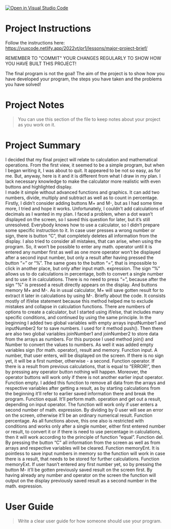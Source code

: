 [![Open in Visual Studio Code](https://classroom.github.com/assets/open-in-vscode-c66648af7eb3fe8bc4f294546bfd86ef473780cde1dea487d3c4ff354943c9ae.svg)](https://classroom.github.com/online_ide?assignment_repo_id=7618055&assignment_repo_type=AssignmentRepo)
# Project Instructions
Follow the instructions here: https://vuxcode.netlify.app/2022vt/pr1/lessons/major-project-brief/

REMEMBER TO "COMMIT" YOUR CHANGES REGULARLY TO SHOW HOW YOU HAVE BUILT THIS PROJECT! 

The final program is not the goal! The aim of the project is to show how you have developed your program, the steps you have taken and the problems you have solved!

# Project Notes

> You can use this section of the file to keep notes about your project as you work on it.

# Project Summary

I decided that my final project will relate to calculation and mathematical operations. From the first view, it seemed to be a simple program, but when I began writing it, I was about to quit. It appeared to be not so easy, as for me. But, anyway, here is it and it is different from what I draw in my plan. I lack necessary knowledge to make the calculator more realistic with even buttons and highlighted display.  
I made it simple without advanced functions and graphics. It can add two numbers, divide, multiply and subtract as well as to count in percentage. Firstly, I didn’t consider adding buttons M+ and M-, but as I had some time more, I tried and hope it works. Unfortunately, I couldn’t add calculations of decimals as I wanted in my plan. I faced a problem, when a dot wasn’t displayed on the screen, so I saved this question for later, but it’s still unresolved.
Everybody knows how to use a calculator, so I didn’t prepare some specific instruction to it. In case user presses a wrong number or sign, there is button “C”, that completely deletes all information from the display. I also tried to consider all mistakes, that can arise, when using the program. So, it won’t be possible to enter any math. operator until it is entered any number first as well as one more operator won’t be displayed after a second input number, but only a result after having pressed the button “=” or “%”. The same goes to the button “=”, that is impossible to click in another place, but only after input math. expression. The sign “%” allows us to do calculations in percentage, both to convert a single number and to use it in calculations. There is no need to press “=”, because after the sign “%” is pressed a result directly appears on the display. And buttons memory M+ and M-. As in usual calculator, M+ will save gotten result for to extract it later in calculations by using M-. 
Briefly about the code. It consists mostly of if/else statement because this method helped me to exclude mistakes and collapse in calculation functions. There are numbers of options to create a calculator, but I started using if/else, that includes many specific conditions, and continued by using the same principle.
In the beginning I added two global variables with empty arrays inputNumber1 and inputNumber2 for to save numbers. I used for it method push(). Then there are also two global variables joinNumber1 and joinNumber2 to store data from the arrays as numbers. For this purpose I used method join() and Number to convert the values to numbers. As well it was added empty variables sign (for math. operator), result and memory.
Function input. A number, that user enters, will be displayed on the screen. If there is no sign yet, it will be a first number, otherwise - a second. 
Function operator. If there is a result from previous calculations, that is equal to “ERROR!”, then by pressing any operator button nothing will happen. Moreover, the operator buttons will work only if there is not another earlier input operator. 
Function empty. I added this function to remove all data from the arrays and respective variables after getting a result, as by starting calculations from the beginning it’ll refer to earlier saved information there and break the program. 
Function equal. It’ll perform math. operation and get out a result, depending on input operator. The function will work only if user enters a second number of math. expression. By dividing by 0 user will see an error on the screen, otherwise it’ll be an ordinary numerical result.
Function percentage. As all functions above, this one also is restricted with conditions and works only after a single number, either first entered number or result, to convert it or if there is need to use percentage in calculations, then it will work according to the principle of function “equal”.
Function del. By pressing the button “C” all information from the screen as well as from arrays and respective variables will be cleared.
Function memoryEnt. It is pointless to save input numbers in memory so the function will work in case there is a result, that needs to be stored for further calculations.
Function memoryExt. If user hasn’t entered any first number yet, so by pressing the button M- it’ll be gotten previously saved result on the screen first. By having already any number and operator on the screen the function will output on the display previously saved result as a second number in the math. expression.
  


# User Guide

> Write a clear user guide for how someone should use your program.
